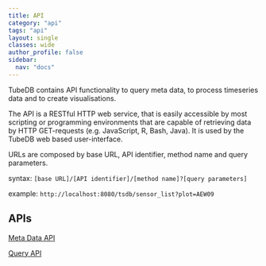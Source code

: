 ```yaml
---
title: API
category: "api"
tags: "api"
layout: single
classes: wide
author_profile: false
sidebar:
  nav: "docs" 
---
```


TubeDB contains API functionality to query meta data, to process timeseries data and to create visualisations.

The API is a RESTful HTTP web service, that is easily accessible by most scripting or programming environments that are capable of retrieving data by HTTP GET-requests (e.g. JavaScript, R, Bash, Java). It is used by the TubeDB web based user-interface.

URLs are composed by base URL, API identifier, method name and query parameters.

syntax: `[base URL]/[API identifier]/[method name]?[query parameters]`

example: `http://localhost:8080/tsdb/sensor_list?plot=AEW09`

APIs
---

[Meta Data API](meta)

[Query API](query)